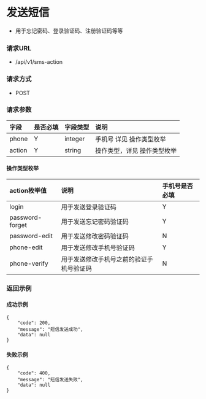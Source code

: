 # 发送短信

* 用于忘记密码、登录验证码、注册验证码等等

### 请求URL

* /api/v1/sms-action

### 请求方式
* POST

### 请求参数

|字段|是否必填|字段类型|说明|
| :--- | :--- | :--- | :--- |
|phone|Y|integer|手机号 详见 操作类型枚举|
|action|Y|string|操作类型，详见 操作类型枚举|

#### 操作类型枚举
| action枚举值       | 说明                   | 手机号是否必填 |
|:----------------|:---------------------|:--------|
| login           | 用于发送登录验证码            | Y       |
| password-forget | 用于发送忘记密码验证码          | Y       |
| password-edit   | 用于发送修改密码验证码          | N       |
| phone-edit   | 用于发送修改手机号验证码         | Y       |
| phone-verify   | 用于发送修改手机号之前的验证手机号验证码 | N       |

### 返回示例

#### 成功示例
```
{
    "code": 200,
    "message": "短信发送成功",
    "data": null
}
```
#### 失败示例
```
{
    "code": 400,
    "message": "短信发送失败",
    "data": null
}
```
